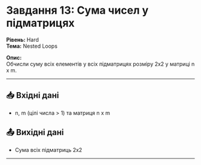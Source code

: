 # Завдання 13: Сума чисел у підматрицях

**Рівень:** Hard  
**Тема:** Nested Loops  

**Опис:**  
Обчисли суму всіх елементів у всіх підматрицях розміру 2x2 у матриці n x m.

---

## 📥 Вхідні дані
- n, m (цілі числа > 1) та матриця n x m

## 📤 Вихідні дані
- Сума всіх підматриць 2x2

---